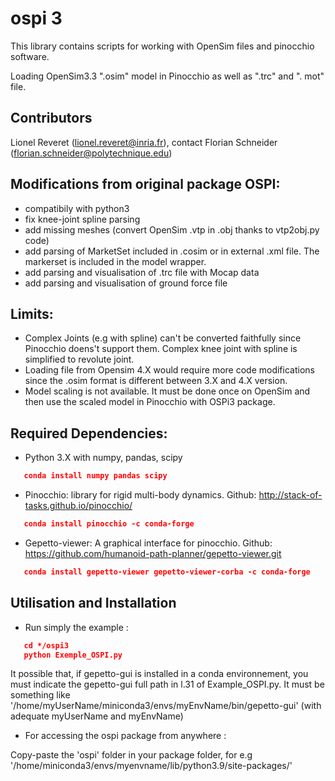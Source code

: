 # ospi 3

This library contains scripts for working with OpenSim files and pinocchio software. 

Loading OpenSim3.3 ".osim" model in Pinocchio as well as ".trc" and ". mot" file.

## Contributors
Lionel Reveret (lionel.reveret@inria.fr), contact
Florian Schneider (florian.schneider@polytechnique.edu)

## Modifications from original package OSPI: 
- compatibily with python3
- fix knee-joint spline parsing
- add missing meshes (convert OpenSim .vtp in .obj thanks to vtp2obj.py code)
- add parsing of MarketSet included in .cosim or in external .xml file. The markerset is included in the model wrapper.
- add parsing and visualisation of .trc file with Mocap data 
- add parsing and visualisation of ground force file 


## Limits:

- Complex Joints (e.g with spline) can't be converted faithfully since Pinocchio doens't support them. Complex knee joint with spline is simplified to revolute joint.
- Loading file from Opensim 4.X would require more code modifications since the .osim format is different between 3.X and 4.X version.
- Model scaling is not available. It must be done once on OpenSim and then use the scaled model in Pinocchio with OSPi3 package.

## Required Dependencies:
- Python 3.X with numpy, pandas, scipy
```json
   conda install numpy pandas scipy
```
- Pinocchio: library for rigid multi-body dynamics. Github: http://stack-of-tasks.github.io/pinocchio/ 

```json
   conda install pinocchio -c conda-forge
```

- Gepetto-viewer: A graphical interface for pinocchio. Github: https://github.com/humanoid-path-planner/gepetto-viewer.git

```json
   conda install gepetto-viewer gepetto-viewer-corba -c conda-forge
```

## Utilisation and Installation

- Run simply the example :
```json
   cd */ospi3
   python Exemple_OSPI.py
```
It possible that, if gepetto-gui is installed in a conda environnement, you must indicate the gepetto-gui full path in l.31 of Example_OSPI.py. It must be something like '/home/myUserName/miniconda3/envs/myEnvName/bin/gepetto-gui' (with adequate myUserName and myEnvName)

- For accessing the ospi package from anywhere : 

Copy-paste the 'ospi' folder in your package folder, for e.g '/home/miniconda3/envs/myenvname/lib/python3.9/site-packages/'

